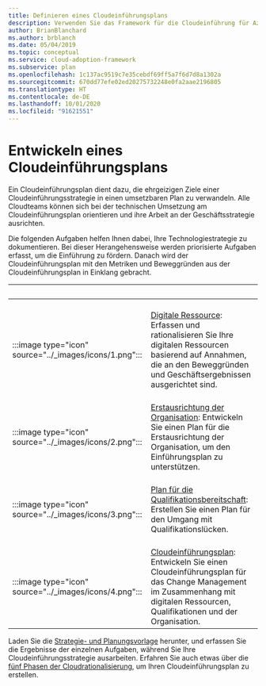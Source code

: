 ```yaml
---
title: Definieren eines Cloudeinführungsplans
description: Verwenden Sie das Framework für die Cloudeinführung für Azure, um zu erfahren, wie Sie technische Maßnahmen mit einem definierten Cloudeinführungsplan durchführen.
author: BrianBlanchard
ms.author: brblanch
ms.date: 05/04/2019
ms.topic: conceptual
ms.service: cloud-adoption-framework
ms.subservice: plan
ms.openlocfilehash: 1c137ac9519c7e35cebdf69ff5a7f6d7d8a1302a
ms.sourcegitcommit: 670dd77efe02ed20275732248e0fa2aae2196805
ms.translationtype: HT
ms.contentlocale: de-DE
ms.lasthandoff: 10/01/2020
ms.locfileid: "91621551"
---
```

# <a name="develop-a-cloud-adoption-plan"></a>Entwickeln eines Cloudeinführungsplans

Ein Cloudeinführungsplan dient dazu, die ehrgeizigen Ziele einer Cloudeinführungsstrategie in einen umsetzbaren Plan zu verwandeln. Alle Cloudteams können sich bei der technischen Umsetzung am Cloudeinführungsplan orientieren und ihre Arbeit an der Geschäftsstrategie ausrichten.

Die folgenden Aufgaben helfen Ihnen dabei, Ihre Technologiestrategie zu dokumentieren. Bei dieser Herangehensweise werden priorisierte Aufgaben erfasst, um die Einführung zu fördern. Danach wird der Cloudeinführungsplan mit den Metriken und Beweggründen aus der Cloudeinführungsplan in Einklang gebracht.

| <span title="Symbol">&nbsp;</span> | <span title="Beschreibung">&nbsp;</span> |
|--|--|
| <br> :::image type="icon" source="../_images/icons/1.png"::: | <br> [Digitale Ressource](../digital-estate/rationalize.md): Erfassen und rationalisieren Sie Ihre digitalen Ressourcen basierend auf Annahmen, die an den Beweggründen und Geschäftsergebnissen ausgerichtet sind. |
| <br> :::image type="icon" source="../_images/icons/2.png"::: | <br> [Erstausrichtung der Organisation](./initial-org-alignment.md): Entwickeln Sie einen Plan für die Erstausrichtung der Organisation, um den Einführungsplan zu unterstützen. |
| <br> :::image type="icon" source="../_images/icons/3.png"::: | <br> [Plan für die Qualifikationsbereitschaft](./adapt-roles-skills-processes.md): Erstellen Sie einen Plan für den Umgang mit Qualifikationslücken. |
| <br> :::image type="icon" source="../_images/icons/4.png"::: | <br> [Cloudeinführungsplan](./plan-intro.md): Entwickeln Sie einen Cloudeinführungsplan für das Change Management im Zusammenhang mit digitalen Ressourcen, Qualifikationen und der Organisation. |

Laden Sie die [Strategie- und Planungsvorlage](https://raw.githubusercontent.com/microsoft/CloudAdoptionFramework/master/plan/cloud-adoption-framework-strategy-and-plan-template.docx) herunter, und erfassen Sie die Ergebnisse der einzelnen Aufgaben, während Sie Ihre Cloudeinführungsstrategie ausarbeiten. Erfahren Sie auch etwas über die [fünf Phasen der Cloudrationalisierung](../digital-estate/5-rs-of-rationalization.md), um Ihren Cloudeinführungsplan zu erstellen.
